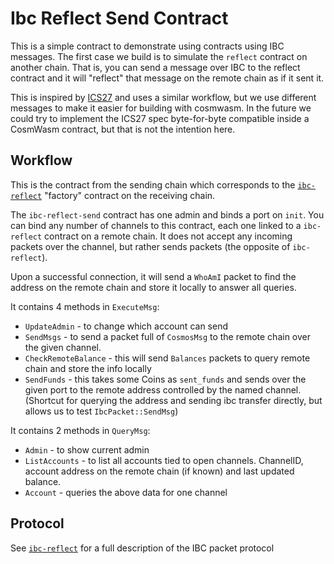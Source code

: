 # Ibc Reflect Send Contract

This is a simple contract to demonstrate using contracts using IBC messages. The
first case we build is to simulate the `reflect` contract on another chain. That
is, you can send a message over IBC to the reflect contract and it will
"reflect" that message on the remote chain as if it sent it.

This is inspired by
[ICS27](https://github.com/chainapsis/cosmos-sdk-interchain-account/tree/master/x/ibc-account/spec)
and uses a similar workflow, but we use different messages to make it easier for
building with cosmwasm. In the future we could try to implement the ICS27 spec
byte-for-byte compatible inside a CosmWasm contract, but that is not the
intention here.

## Workflow

This is the contract from the sending chain which corresponds to the
[`ibc-reflect`](../ibc-reflect) "factory" contract on the receiving chain.

The `ibc-reflect-send` contract has one admin and binds a port on `init`. You
can bind any number of channels to this contract, each one linked to a
`ibc-reflect` contract on a remote chain. It does not accept any incoming
packets over the channel, but rather sends packets (the opposite of
`ibc-reflect`).

Upon a successful connection, it will send a `WhoAmI` packet to find the address
on the remote chain and store it locally to answer all queries.

It contains 4 methods in `ExecuteMsg`:

- `UpdateAdmin` - to change which account can send
- `SendMsgs` - to send a packet full of `CosmosMsg` to the remote chain over the
  given channel.
- `CheckRemoteBalance` - this will send `Balances` packets to query remote chain
  and store the info locally
- `SendFunds` - this takes some Coins as `sent_funds` and sends over the given
  port to the remote address controlled by the named channel. (Shortcut for
  querying the address and sending ibc transfer directly, but allows us to test
  `IbcPacket::SendMsg`)

It contains 2 methods in `QueryMsg`:

- `Admin` - to show current admin
- `ListAccounts` - to list all accounts tied to open channels. ChannelID,
  account address on the remote chain (if known) and last updated balance.
- `Account` - queries the above data for one channel

## Protocol

See [`ibc-reflect`](../ibc-reflect) for a full description of the IBC packet
protocol
